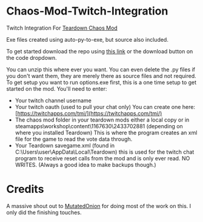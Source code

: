 # Chaos-Mod-Twitch-Integration
Twitch Integration For [Teardown Chaos Mod](https://github.com/NLferdiNL/Teardown-Chaos-Mod)

Exe files created using auto-py-to-exe, but source also included.

To get started download the repo using [this link](https://github.com/NLferdiNL/Chaos-Mod-Twitch-Integration/archive/refs/heads/main.zip) or the download button on the code dropdown.

You can unzip this where ever you want. You can even delete the .py files if you don't want them, they are merely there as source files and not required.
To get setup you want to run options.exe first, this is a one time setup to get started on the mod.
You'll need to enter:
  - Your twitch channel username
  - Your twitch oauth (used to pull your chat only) You can create one here: [https://twitchapps.com/tmi/](https://twitchapps.com/tmi/)
  - The chaos mod folder in your teardown mods either a local copy or in steamapps\workshop\content\1167630\2433702881 (depending on where you installed Teardown) This is where the program creates an xml file for the game to read the vote data through.
  - Your Teardown savegame.xml (found in C:\Users\user\AppData\Local\Teardown\) this is used for the twitch chat program to receive reset calls from the mod and is only ever read. NO WRITES. (Always a good idea to make backups though.)

# Credits
A massive shout out to [MutatedOnion](https://steamcommunity.com/profiles/76561199083584422) for doing most of the work on this. I only did the finishing touches.
